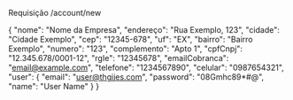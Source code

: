 Requisição /account/new

{
  "nome": "Nome da Empresa",
  "endereço": "Rua Exemplo, 123",
  "cidade": "Cidade Exemplo",
  "cep": "12345-678",
  "uf": "EX",
  "bairro": "Bairro Exemplo",
  "numero": "123",
  "complemento": "Apto 1",
  "cpfCnpj": "12.345.678/0001-12",
  "rgIe": "12345678",
  "emailCobranca": "email@example.com",
  "telefone": "1234567890",
  "celular": "0987654321",
  "user":
    {
    "email": "user@thgjjes.com",
    "password": "08Gmhc89*#@",
    "name": "User Name"
    }
}